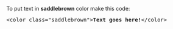 To put text in <b>saddlebrown</b> color make this code:
<pre>&lt;color class="saddlebrown"&gt;<b>Text goes here!</b>&lt;/color&gt;</pre>
